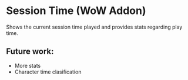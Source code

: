 # Session Time (WoW Addon)
Shows the current session time played and provides stats regarding play time.

## Future work:
- More stats
- Character time clasification